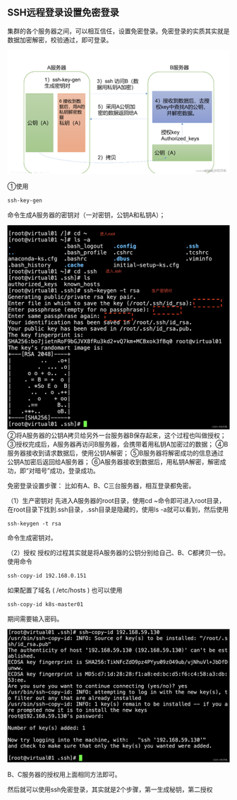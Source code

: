 ## SSH远程登录设置免密登录


集群的各个服务器之间，可以相互信任，设置免密登录。免密登录的实质其实就是数据加密解密，校验通过，即可登录。

![img](assets/001_ssh/69af3e2cf2184ee0b7ca70c810bda149.png)

①使用 

```bash
ssh-key-gen
```

 命令生成A服务器的密钥对（一对密钥，公钥A和私钥A）；

![img](assets/001_ssh/1d580647aa7146da9103bdb84640e9c3.png)②将A服务器的公钥A拷贝给另外一台服务器B保存起来，这个过程也叫做授权；
③授权完成后，A服务器再访问B服务器，会携带着用私钥A加密过的数据；
④B服务器接收到请求数据后，使用公钥A解密；
⑤B服务器将解密成功的信息通过公钥A加密后返回给A服务器；
⑥A服务器接收到数据后，用私钥A解密，解密成功，即“对暗号”成功，登录成功。 

免密登录设置步骤：
比如有A、B、C三台服务器，相互登录都免密。

（1）生产密钥对
        先进入A服务器的root目录，使用cd ~命令即可进入root目录，在root目录下找到.ssh目录，.ssh目录是隐藏的，使用ls -a就可以看到，然后使用

```
ssh-keygen -t rsa
```

命令生成密钥对。



（2）授权
        授权的过程其实就是将A服务器的公钥分别给自己、B、C都拷贝一份。使用命令

```bash
ssh-copy-id 192.168.0.151
```

如果配置了域名 ( /etc/hosts ) 也可以使用

```bash
ssh-copy-id k8s-master01
```

期间需要输入密码。

![img](assets/001_ssh/39c82e54427e47c3ba10e798df7601eb.png)

B、C服务器的授权用上面相同方法即可。

然后就可以使用ssh免密登录，其实就是2个步骤，第一生成秘钥，第二授权